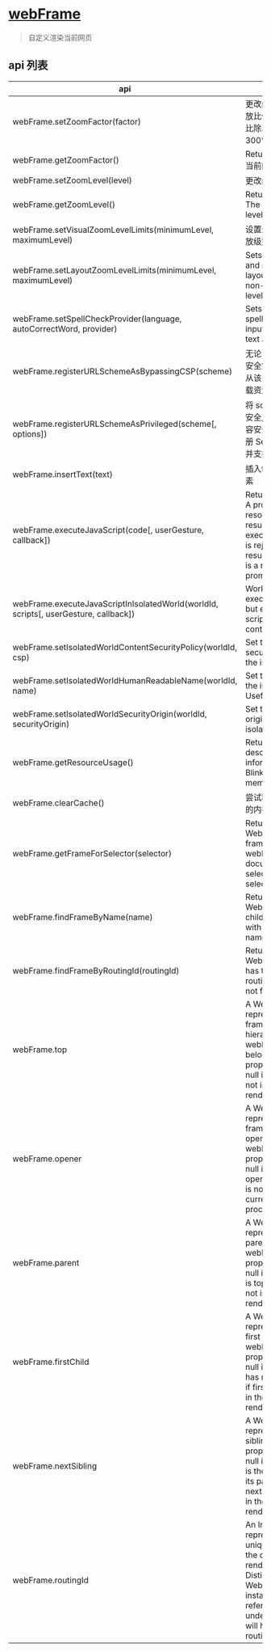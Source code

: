# [webFrame](https://electronjs.org/docs/api/web-frame)

> 自定义渲染当前网页

## api 列表

| api                                                                                  | more                                                                                                                                                                              |
| ------------------------------------------------------------------------------------ | --------------------------------------------------------------------------------------------------------------------------------------------------------------------------------- |
| webFrame.setZoomFactor(factor)                                                       | 更改缩放比例。缩放比例是缩放百分比除以 100，如 300% = 3.0。                                                                                                                       |
| webFrame.getZoomFactor()                                                             | Returns Number - 当前的缩放比例。                                                                                                                                                 |
| webFrame.setZoomLevel(level)                                                         | 更改缩放等级                                                                                                                                                                      |
| webFrame.getZoomLevel()                                                              | Returns Number - The current zoom level.                                                                                                                                          |
| webFrame.setVisualZoomLevelLimits(minimumLevel, maximumLevel)                        | 设置最大和最小缩放级别。                                                                                                                                                          |
| webFrame.setLayoutZoomLevelLimits(minimumLevel, maximumLevel)                        | Sets the maximum and minimum layout-based (i.e. non-visual) zoom level.                                                                                                           |
| webFrame.setSpellCheckProvider(language, autoCorrectWord, provider)                  | Sets a provider for spell checking in input fields and text areas.                                                                                                                |
| webFrame.registerURLSchemeAsBypassingCSP(scheme)                                     | 无论当前页的内容安全策略如何, 都将从该 scheme 中加载资源。                                                                                                                        |
| webFrame.registerURLSchemeAsPrivileged(scheme[, options])                            | 将 scheme 注册为安全, 绕过资源的内容安全策略, 允许注册 ServiceWorker 并支持获取 API。                                                                                             |
| webFrame.insertText(text)                                                            | 插入text 到焦点元素                                                                                                                                                               |
| webFrame.executeJavaScript(code[, userGesture, callback])                            | Returns Promise - A promise that resolves with the result of the executed code or is rejected if the result of the code is a rejected promise.                                    |
| webFrame.executeJavaScriptInIsolatedWorld(worldId, scripts[, userGesture, callback]) | Work like executeJavaScript but evaluates scripts in isolated context.                                                                                                            |
| webFrame.setIsolatedWorldContentSecurityPolicy(worldId, csp)                         | Set the content security policy of the isolated world.                                                                                                                            |
| webFrame.setIsolatedWorldHumanReadableName(worldId, name)                            | Set the name of the isolated world. Useful in devtools.                                                                                                                           |
| webFrame.setIsolatedWorldSecurityOrigin(worldId, securityOrigin)                     | Set the security origin of the isolated world.                                                                                                                                    |
| webFrame.getResourceUsage()                                                          | Returns an object describing usage information of Blink's internal memory caches.                                                                                                 |
| webFrame.clearCache()                                                                | 尝试释放不再使用的内存                                                                                                                                                            |
| webFrame.getFrameForSelector(selector)                                               | Returns WebFrame - The frame element in webFrame's document selected by selector                                                                                                  |
| webFrame.findFrameByName(name)                                                       | Returns WebFrame - A child of webFrame with the supplied name,                                                                                                                    |
| webFrame.findFrameByRoutingId(routingId)                                             | Returns WebFrame - that has the supplied routingId, null if not found.                                                                                                            |
| webFrame.top                                                                         | A WebFrame representing top frame in frame hierarchy to which webFrame belongs, the property would be null if top frame is not in the current renderer process.                   |
| webFrame.opener                                                                      | A WebFrame representing the frame which opened webFrame, the property would be null if there's no opener or opener is not in the current renderer process.                        |
| webFrame.parent                                                                      | A WebFrame representing parent frame of webFrame, the property would be null if webFrame is top or parent is not in the current renderer process.                                 |
| webFrame.firstChild                                                                  | A WebFrame representing the first child frame of webFrame, the property would be null if webFrame has no children or if first child is not in the current renderer process.       |
| webFrame.nextSibling                                                                 | A WebFrame representing next sibling frame, the property would be null if webFrame is the last frame in its parent or if the next sibling is not in the current renderer process. |
| webFrame.routingId                                                                   | An Integer representing the unique frame id in the current renderer process. Distinct WebFrame instances that refer to the same underlying frame will have the same routingId.    |
